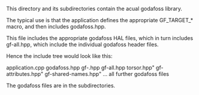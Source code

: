 This directory and its subdirectories contain the acual godafoss library.

The typical use is that the application defines the appropriate
GF_TARGET_* macro, and then includes godafoss.hpp.

This file includes the appropriate godafoss HAL files, which
in turn includes gf-all.hpp,
which include the individual godafoss header files.

Hence the include tree would look like this:

application.cpp
   godafoss.hpp
      gf-<target-hal>.hpp
         gf-all.hpp
            torsor.hpp"
            gf-attributes.hpp"
            gf-shared-names.hpp"
            ... all further godafoss files

The godafoss files are in the subdirectories.
